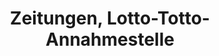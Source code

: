 ---
title: "Zeitungen, Lotto-Totto-Annahmestelle"
url: /moemlingen/zeitungen-lotto-totto-annahmestelle/
shop: Lotterie
---